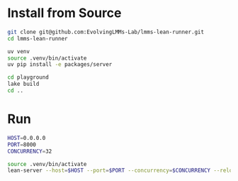 # Install from Source

```sh
git clone git@github.com:EvolvingLMMs-Lab/lmms-lean-runner.git
cd lmms-lean-runner
```

```sh
uv venv
source .venv/bin/activate
uv pip install -e packages/server
```

```sh
cd playground
lake build
cd ..
```

# Run

```sh
HOST=0.0.0.0
PORT=8000
CONCURRENCY=32

source .venv/bin/activate
lean-server --host=$HOST --port=$PORT --concurrency=$CONCURRENCY --reload
```

